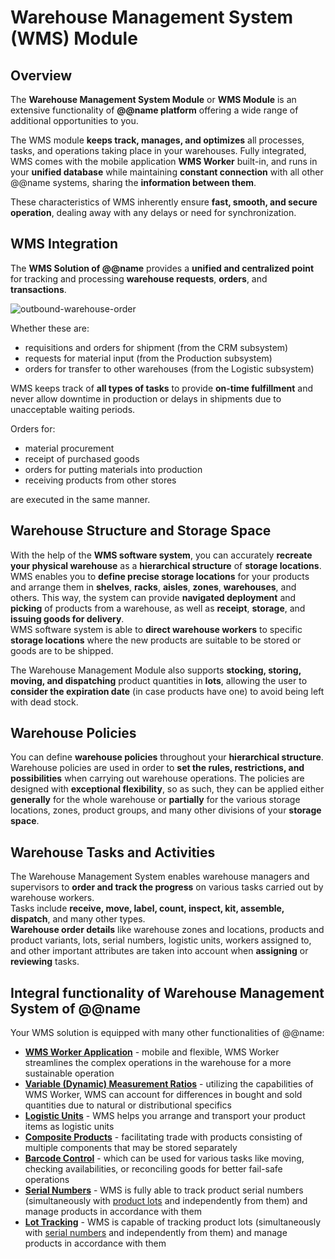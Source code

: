 # Warehouse Management System (WMS) Module

## Overview

The **Warehouse Management System Module** or **WMS Module** is an extensive functionality of **@@name platform** offering a wide range of additional opportunities to you.  

The WMS module **keeps track, manages, and optimizes** all processes, tasks, and operations taking place in your warehouses. 
Fully integrated, WMS comes with the mobile application **WMS Worker** built-in, and runs in your **unified database** while maintaining **constant connection** with all other @@name systems, sharing the **information between them**.  

These characteristics of WMS inherently ensure **fast, smooth, and secure operation**, dealing away with any delays or need for synchronization.  

## WMS Integration

The **WMS Solution of @@name** provides a **unified and centralized point** for tracking and processing **warehouse requests**, **orders**, and **transactions**. 

![outbound-warehouse-order](https://user-images.githubusercontent.com/106669250/189925747-4affb37a-504d-480d-bb6b-c407228e2959.jpg)

Whether these are:

* requisitions and orders for shipment (from the CRM subsystem)
* requests for material input (from the Production subsystem)
* orders for transfer to other warehouses (from the Logistic subsystem)

WMS keeps track of **all types of tasks** to provide **on-time fulfillment** and never allow downtime in production or delays in shipments due to unacceptable waiting periods.  

Orders for:

* material procurement
* receipt of purchased goods 
* orders for putting materials into production
* receiving products from other stores  

are executed in the same manner.  

## Warehouse Structure and Storage Space

With the help of the **WMS software system**, you can accurately **recreate your physical warehouse** as a **hierarchical structure** of **storage locations**. 
WMS enables you to **define precise storage locations** for your products and arrange them in **shelves**, **racks**, **aisles**, **zones**, **warehouses**, and others. 
This way, the system can provide **navigated deployment** and **picking** of products from a warehouse, as well as **receipt**, **storage**, and **issuing goods for delivery**.  
WMS software system is able to **direct warehouse workers** to specific **storage locations** where the new products are suitable to be stored or goods are to be shipped.  

The Warehouse Management Module also supports **stocking, storing, moving, and dispatching** product quantities in **lots**, allowing the user to **consider the expiration date** (in case products have one) to avoid being left with dead stock.  

## Warehouse Policies

You can define **warehouse policies** throughout your **hierarchical structure**. 
Warehouse policies are used in order to **set the rules, restrictions, and possibilities** when carrying out warehouse operations. 
The policies are designed with **exceptional flexibility**, so as such, they can be applied either **generally** for the whole warehouse or **partially** for the various storage locations, zones, product groups, and many other divisions of your **storage space**.

## Warehouse Tasks and Activities

The Warehouse Management System enables warehouse managers and supervisors to **order and track the progress** on various tasks carried out by warehouse workers.  
Tasks include **receive, move, label, count, inspect, kit, assemble, dispatch**, and many other types.  
**Warehouse order details** like warehouse zones and locations, products and product variants, lots, serial numbers, logistic units, workers assigned to, and other important attributes are taken into account when **assigning** or **reviewing** tasks.  

## Integral functionality of Warehouse Management System of @@name

Your WMS solution is equipped with many other functionalities of @@name:  

* [**WMS Worker Application**](wms-worker.md) - mobile and flexible, WMS Worker streamlines the complex operations in the warehouse for a more sustainable operation 
* [**Variable (Dynamic) Measurement Ratios**](variable-measurement-ratios.md) - utilizing the capabilities of WMS Worker, WMS can account for differences in bought and sold quantities due to natural or distributional specifics 
* [**Logistic Units**](logistic-units.md) - WMS helps you arrange and transport your product items as logistic units 
* [**Composite Products**](composite-products.md) - facilitating trade with products consisting of multiple components that may be stored separately 
* [**Barcode Control**](barcode-control.md) - which can be used for various tasks like moving, checking availabilities, or reconciling goods for better fail-safe operations 
* [**Serial Numbers**](serial-numbers.md) - WMS is fully able to track product serial numbers (simultaneously with [product lots](lot-tracking.md) and independently from them) and manage products in accordance with them 
* [**Lot Tracking**](lot-tracking.md) - WMS is capable of tracking product lots (simultaneously with [serial numbers](serial-numbers.md) and independently from them) and manage products in accordance with them 
